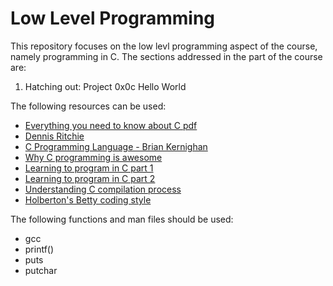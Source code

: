 # Low Level Programming

This repository focuses on the low levl programming aspect of the course, namely programming in C.
The sections addressed in the part of the course are:
1. Hatching out: Project 0x0c Hello World

The following resources can be used:
   * [Everything you need to know about C pdf](https://s3.amazonaws.com/alx-intranet.hbtn.io/uploads/misc/2021/1/d801279f75de6a982a55d752dfd3632909f720f0.pdf?X-Amz-Algorithm=AWS4-HMAC-SHA256&X-Amz-Credential=AKIARDDGGGOU65GPZGY3%2F20210617%2Fus-east-1%2Fs3%2Faws4_request&X-Amz-Date=20210617T141840Z&X-Amz-Expires=86400&X-Amz-SignedHeaders=host&X-Amz-Signature=4aa45ff5c0f956bd5e1aefaa24aa43433cfffe6bf083bd1f023d8c10bc4345de)
   * [Dennis Ritchie](https://en.wikipedia.org/wiki/Dennis_Ritchie)
   * [C Programming Language - Brian Kernighan](https://www.youtube.com/watch?v=de2Hsvxaf8M)
   * [Why C programming is awesome](https://www.youtube.com/watch?v=smGalmxPVYc)
   * [Learning to program in C part 1](https://www.youtube.com/watch?v=rk2fK2IIiiQ)
   * [Learning to program in C part 2](https://www.youtube.com/watch?v=FwpP_MsZWnU)
   * [Understanding C compilation process](https://www.youtube.com/watch?v=VDslRumKvRA)
   * [Holberton's Betty coding style](https://github.com/holbertonschool/Betty/wiki)
   
The following functions and man files should be used:
   * gcc
   * printf()
   * puts
   * putchar
